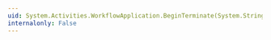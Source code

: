 ```yaml
---
uid: System.Activities.WorkflowApplication.BeginTerminate(System.String,System.AsyncCallback,System.Object)
internalonly: False
---
```

